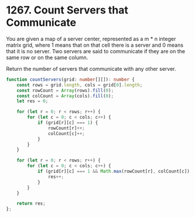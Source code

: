 # 1267. Count Servers that Communicate

You are given a map of a server center, represented as a m * n integer matrix grid, where 1 means that on that cell there is a server and 0 means that it is no server. Two servers are said to communicate if they are on the same row or on the same column.

Return the number of servers that communicate with any other server.

```ts
function countServers(grid: number[][]): number {
    const rows = grid.length, cols = grid[0].length;
    const rowCount = Array(rows).fill(0);
    const colCount = Array(cols).fill(0);
    let res = 0;

    for (let r = 0; r < rows; r++) {
        for (let c = 0; c < cols; c++) {
            if (grid[r][c] === 1) {
                rowCount[r]++;
                colCount[c]++;
            }
        }
    }

    for (let r = 0; r < rows; r++) {
        for (let c = 0; c < cols; c++) {
            if (grid[r][c] === 1 && Math.max(rowCount[r], colCount[c]) > 1) {
                res++;
            }
        }
    }

    return res; 
};
```
